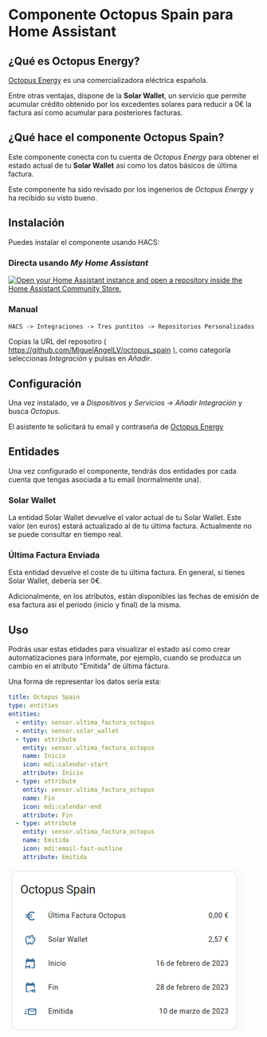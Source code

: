 # Componente Octopus Spain para Home Assistant

## ¿Qué es Octopus Energy?

[Octopus Energy](https://octopusenergy.es/) es una comercializadora eléctrica española.

Entre otras ventajas, dispone de la **Solar Wallet**, un servicio que permite acumular crédito obtenido
por los excedentes solares para reducir a 0€ la factura así como acumular para posteriores facturas.


## ¿Qué hace el componente Octopus Spain?

Este componente conecta con tu cuenta de _Octopus Energy_ para obtener el estado actual de tu **Solar Wallet** 
así como los datos básicos de última factura.

Este componente ha sido revisado por los ingenerios de _Octopus Energy_ y ha recibido su visto bueno.

## Instalación

Puedes instalar el componente usando HACS:

### Directa usando _My Home Assistant_
[![Open your Home Assistant instance and open a repository inside the Home Assistant Community Store.](https://my.home-assistant.io/badges/hacs_repository.svg)](https://my.home-assistant.io/redirect/hacs_repository/?owner=miguelangellv&repository=octopus_spain&category=integration)


### Manual
```
HACS -> Integraciones -> Tres puntitos -> Repositorios Personalizados
```
Copias la URL del reposotiro ( https://github.com/MiguelAngelLV/octopus_spain ), como categoría seleccionas _Integración_ y pulsas en _Añadir_.


## Configuración

Una vez instalado, ve a _Dispositivos y Servicios -> Añadir Integración_ y busca _Octopus_.

El asistente te solicitará tu email y contraseña de [Octopus Energy](https://octopusenergy.es/)



## Entidades
Una vez configurado el componente, tendrás dos entidades por cada cuenta que tengas asociada a tu email (normalmente una).

### Solar Wallet
La entidad Solar Wallet devuelve el valor actual de tu Solar Wallet. Este valor (en euros) estará actualizado al de tu última factura. Actualmente no se puede consultar en tiempo real.

### Última Factura Enviada
Esta entidad devuelve el coste de tu última factura. En general, si tienes Solar Wallet, debería ser 0€.

Adicionalmente, en los atributos, están disponibles las fechas de emisión de esa factura así el periodo (inicio y final) de la misma.


## Uso

Podrás usar estas etidades para visualizar el estado así como crear automatizaciones para informate, por ejemplo, 
cuando se produzca un cambio en el atributo "Emitida" de última fáctura.


Una forma de representar los datos sería esta:

```yaml
title: Octopus Spain
type: entities
entities:
  - entity: sensor.ultima_factura_octopus
  - entity: sensor.solar_wallet
  - type: attribute
    entity: sensor.ultima_factura_octopus
    name: Inicio
    icon: mdi:calendar-start
    attribute: Inicio
  - type: attribute
    entity: sensor.ultima_factura_octopus
    name: Fin
    icon: mdi:calendar-end
    attribute: Fin
  - type: attribute
    entity: sensor.ultima_factura_octopus
    name: Emitida
    icon: mdi:email-fast-outline
    attribute: Emitida
```

![card.png](img/card.png)
